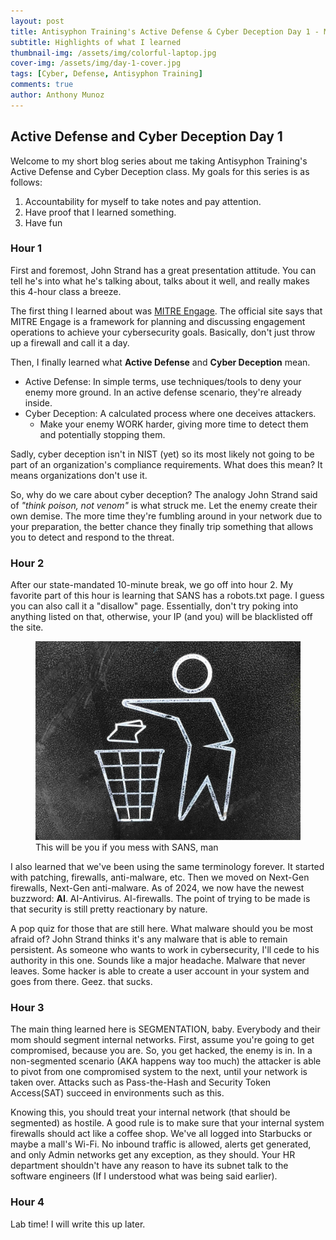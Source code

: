 ```yaml
---
layout: post
title: Antisyphon Training's Active Defense & Cyber Deception Day 1 - My Thoughts 
subtitle: Highlights of what I learned
thumbnail-img: /assets/img/colorful-laptop.jpg
cover-img: /assets/img/day-1-cover.jpg
tags: [Cyber, Defense, Antisyphon Training]
comments: true
author: Anthony Munoz
---
```


## Active Defense and Cyber Deception Day 1

Welcome to my short blog series about me taking Antisyphon Training's Active Defense and Cyber Deception class. My goals for this series is as follows:

1. Accountability for myself to take notes and pay attention.
2. Have proof that I learned something.
3. Have fun

### Hour 1

First and foremost, John Strand has a great presentation attitude. You can tell he's into what he's talking about, talks about it well, and really makes this 4-hour class a breeze.

The first thing I learned about was [MITRE Engage](https://engage.mitre.org). The official site says that MITRE Engage is a framework for planning and discussing engagement operations to achieve your cybersecurity goals. Basically, don't just throw up a firewall and call it a day.

Then, I finally learned what **Active Defense** and **Cyber Deception** mean.

- Active Defense: In simple terms, use techniques/tools to deny your enemy more ground. In an active defense scenario, they're already inside.
- Cyber Deception: A calculated process where one deceives attackers.
  - Make your enemy WORK harder, giving more time to detect them and potentially stopping them.

Sadly, cyber deception isn't in NIST (yet) so its most likely not going to be part of an organization's compliance requirements. What does this mean? It means organizations don't use it.

So, why do we care about cyber deception? The analogy John Strand said of *"think poison, not venom"* is what struck me. Let the enemy create their own demise. The more time they're fumbling around in your network due to your preparation, the better chance they finally trip something that allows you to detect and respond to the threat.

### Hour 2

After our state-mandated 10-minute break, we go off into hour 2. My favorite part of this hour is learning that SANS has a robots.txt page. I guess you can also call it a "disallow" page. Essentially, don't try poking into anything listed on that, otherwise, your IP (and you) will be blacklisted off the site.

<figure>
  <img src="/assets/img/trash-throw-day-1.jpg" alt="Trash Symbol sign">
  <figcaption>This will be you if you mess with SANS, man</figcaption>
</figure>

I also learned that we've been using the same terminology forever. It started with patching, firewalls, anti-malware, etc. Then we moved on Next-Gen firewalls, Next-Gen anti-malware. As of 2024, we now have the newest buzzword: **AI**. AI-Antivirus. AI-firewalls. The point of trying to be made is that security is still pretty reactionary by nature.

A pop quiz for those that are still here. What malware should you be most afraid of? John Strand thinks it's any malware that is able to remain persistent. As someone who wants to work in cybersecurity, I'll cede to his authority in this one. Sounds like a major headache. Malware that never leaves. Some hacker is able to create a user account in your system and goes from there. Geez. that sucks.

### Hour 3

The main thing learned here is SEGMENTATION, baby. Everybody and their mom should segment internal networks. First, assume you're going to get compromised, because you are. So, you get hacked, the enemy is in. In a non-segmented scenario (AKA happens way too much) the attacker is able to pivot from one compromised system to the next, until your network is taken over. Attacks such as Pass-the-Hash and Security Token Access(SAT) succeed in environments such as this.

Knowing this, you should treat your internal network (that should be segmented) as hostile. A good rule is to make sure that your internal system firewalls should act like a coffee shop. We've all logged into Starbucks or maybe a mall's Wi-Fi. No inbound traffic is allowed, alerts get generated, and only Admin networks get any exception, as they should. Your HR department shouldn't have any reason to have its subnet talk to the software engineers (If I understood what was being said earlier).

### Hour 4

Lab time! I will write this up later. 